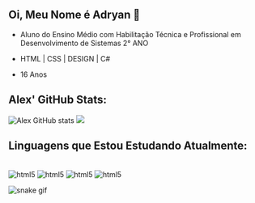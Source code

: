## Oi, Meu Nome é Adryan 👋


- Aluno do Ensino Médio com Habilitação Técnica e Profissional em Desenvolvimento de Sistemas 2° ANO

- HTML | CSS | DESIGN | C#

- 16 Anos






## Alex' GitHub Stats:

![Alex GitHub stats](https://github-readme-stats.vercel.app/api?username=AlexSanderXDZ&show_icons=true&theme=radical)
<img src="https://github-readme-stats.vercel.app/api/top-langs/?username=AlexSanderXDZ&layout=compact&langs_count=6&theme=radical"/>

<!-- 

### Visite Meu Discord e Meu canal:

[![Discord](https://img.shields.io/badge/Discord-7289DA?style=for-the-badge&logo=discord&logoColor=white)](https://discord.gg/kdVKKpQPBA)
[![Youtube](https://img.shields.io/badge/YouTube-FF0000?style=for-the-badge&logo=youtube&logoColor=white)](https://www.youtube.com/channel/UCGwFA0eXxjD68lBuuZ4iPPQ)

-->

## Linguagens que Estou Estudando Atualmente:

<div style="display: inline_block"><br/>
    <img align="center" alt="html5" src="https://img.shields.io/badge/HTML5-E34F26?style=for-the-badge&logo=html5&logoColor=white" />
    <img align="center" alt="html5" src="https://img.shields.io/badge/CSS3-1572B6?style=for-the-badge&logo=css3&logoColor=white" />
    <img align="center" alt="html5" src="https://img.shields.io/badge/MySQL-00000F?style=for-the-badge&logo=mysql&logoColor=white" />
     <img align="center" alt="html5" src="https://img.shields.io/badge/C%23-239120?style=for-the-badge&logo=c-sharp&logoColor=white" />
</div>

![snake gif](https://github.com/AlexSanderXDZ/AlexSanderXDZ/blob/output/github-contribution-grid-snake.svg)

